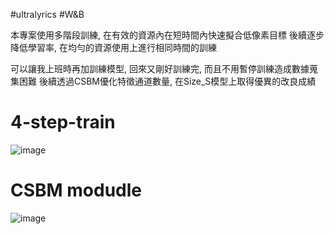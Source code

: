 #ultralyrics #W&B

本專案使用多階段訓練, 在有效的資源內在短時間內快速擬合低像素目標
後續逐步降低學習率, 在均勻的資源使用上進行相同時間的訓練

可以讓我上班時再加訓練模型, 回來又剛好訓練完, 而且不用暫停訓練造成數據蒐集困難
後續透過CSBM優化特徵通道數量, 在Size_S模型上取得優異的改良成績

# 4-step-train
![image](https://github.com/user-attachments/assets/9e3bb274-0478-442a-a490-5bfca737c8b5)

# CSBM modudle
![image](https://github.com/user-attachments/assets/acb8e423-ab48-4535-bb8d-ef9fb294173d)
